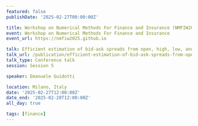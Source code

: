 ```yaml
---
featured: false
publishDate: '2025-02-27T00:00:00Z'

title: Workshop on Numerical Methods For Finance and Insurance (NMFIW2025)
event: Workshop on Numerical Methods For Finance and Insurance
event_url: https://nmfiw2025.github.io

talk: Efficient estimation of bid-ask spreads from open, high, low, and close prices
talk_url: /publication/efficient-estimation-of-bid-ask-spreads-from-open-high-low-and-close-prices/
talk_type: Conference talk
session: Session 5

speaker: Emanuele Guidotti

location: Milano, Italy
date: '2025-02-27T12:00:00Z'
date_end: '2025-02-28T12:00:00Z'
all_day: true

tags: [finance]
---
```

